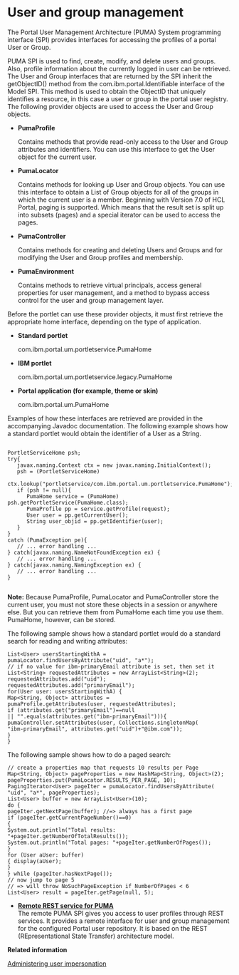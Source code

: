 # User and group management

The Portal User Management Architecture \(PUMA\) System programming interface \(SPI\) provides interfaces for accessing the profiles of a portal User or Group.

PUMA SPI is used to find, create, modify, and delete users and groups. Also, profile information about the currently logged in user can be retrieved. The User and Group interfaces that are returned by the SPI inherit the getObjectID\(\) method from the com.ibm.portal.Identifiable interface of the Model SPI. This method is used to obtain the ObjectID that uniquely identifies a resource, in this case a user or group in the portal user registry. The following provider objects are used to access the User and Group objects.

-   **PumaProfile**

    Contains methods that provide read-only access to the User and Group attributes and identifiers. You can use this interface to get the User object for the current user.

-   **PumaLocator**

    Contains methods for looking up User and Group objects. You can use this interface to obtain a List of Group objects for all of the groups in which the current user is a member. Beginning with Version 7.0 of HCL Portal, paging is supported. Which means that the result set is split up into subsets \(pages\) and a special iterator can be used to access the pages.

-   **PumaController**

    Contains methods for creating and deleting Users and Groups and for modifying the User and Group profiles and membership.

-   **PumaEnvironment**

    Contains methods to retrieve virtual principals, access general properties for user management, and a method to bypass access control for the user and group management layer.


Before the portlet can use these provider objects, it must first retrieve the appropriate home interface, depending on the type of application.

-   **Standard portlet**

    com.ibm.portal.um.portletservice.PumaHome

-   **IBM portlet**

    com.ibm.portal.um.portletservice.legacy.PumaHome

-   **Portal application \(for example, theme or skin\)**

    com.ibm.portal.um.PumaHome


Examples of how these interfaces are retrieved are provided in the accompanying Javadoc documentation. The following example shows how a standard portlet would obtain the identifier of a User as a String.

```xmp

PortletServiceHome psh;
try{
   javax.naming.Context ctx = new javax.naming.InitialContext();
   psh = (PortletServiceHome) 
         ctx.lookup("portletservice/com.ibm.portal.um.portletservice.PumaHome");
   if (psh != null){
      PumaHome service = (PumaHome) psh.getPortletService(PumaHome.class);
      PumaProfile pp = service.getProfile(request);
      User user = pp.getCurrentUser();
      String user_objid = pp.getIdentifier(user);
   }
}
catch (PumaException pe){
   // ... error handling ...
} catch(javax.naming.NameNotFoundException ex) {
   // ... error handling ...
} catch(javax.naming.NamingException ex) {
   // ... error handling ...
}


```

**Note:** Because PumaProfile, PumaLocator and PumaController store the current user, you must not store these objects in a session or anywhere else. But you can retrieve them from PumaHome each time you use them. PumaHome, however, can be stored.

The following sample shows how a standard portlet would do a standard search for reading and writing attributes:

```xmp
List<User> usersStartingWithA = pumaLocator.findUsersByAttribute("uid", "a*");
// if no value for ibm-primaryEmail attribute is set, then set it
List<String> requestedAttributes = new ArrayList<String>(2);
requestedAttributes.add("uid");
requestedAttributes.add("primaryEmail");
for(User user: usersStartingWithA) {
Map<String, Object> attributes =
pumaProfile.getAttributes(user, requestedAttributes);
if (attributes.get("primaryEmail")==null
|| "".equals(attributes.get("ibm-primaryEmail"))){
pumaController.setAttributes(user, Collections.singletonMap(
"ibm-primaryEmail", attributes.get("uid")+"@ibm.com"));
}
}
```

The following sample shows how to do a paged search:

```xmp
// create a properties map that requests 10 results per Page
Map<String, Object> pageProperties = new HashMap<String, Object>(2);
pageProperties.put(PumaLocator.RESULTS_PER_PAGE, 10);
PagingIterator<User> pageIter = pumaLocator.findUsersByAttribute(
"uid", "a*", pageProperties);
List<User> buffer = new ArrayList<User>(10);
do {
pageIter.getNextPage(buffer); //=> always has a first page
if (pageIter.getCurrentPageNumber()==0)
{
System.out.println("Total results: "+pageIter.getNumberOfTotalResults());
System.out.println("Total pages: "+pageIter.getNumberOfPages());
}
for (User aUser: buffer)
{ display(aUser);
}
} while (pageIter.hasNextPage());
// now jump to page 5
// => will throw NoSuchPageException if NumberOfPages < 6
List<User> result = pageIter.getPage(null, 5);
```

-   **[Remote REST service for PUMA](../dev/uprof_rest.md)**  
The remote PUMA SPI gives you access to user profiles through REST services. It provides a remote interface for user and group management for the configured Portal user repository. It is based on the REST \(REpresentational State Transfer\) architecture model.


**Related information**  


[Administering user impersonation](../admin-system/impers_user.md)

